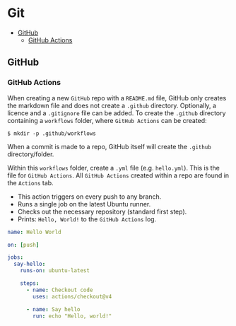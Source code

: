 # Git

+ [GitHub](#github)
  + [GitHub Actions](#github-actions)

## GitHub

### GitHub Actions
When creating a new `GitHub` repo with a `README.md` file, GitHub only creates the markdown file and does not create a `.github` directory. Optionally, a licence and a `.gitignore` file can be added. To create the `.github` directory containing a `workflows` folder, where `GitHub Actions` can be created:

```shell
$ mkdir -p .github/workflows
```

When a commit is made to a repo, GitHub itself will create the `.github` directory/folder.

Within this `workflows` folder, create a `.yml` file (e.g. `hello.yml`). This is the file for `GitHub Actions`. All `GitHub Actions` created within a repo are found in the `Actions` tab.

+ This action triggers on every push to any branch.
+ Runs a single job on the latest Ubuntu runner.
+ Checks out the necessary repository (standard first step).
+ Prints: `Hello, World!` to the `GitHub Actions` log.

```yml
name: Hello World

on: [push]

jobs:
  say-hello:
    runs-on: ubuntu-latest

    steps:
      - name: Checkout code
        uses: actions/checkout@v4

      - name: Say hello
        run: echo "Hello, world!"
```
